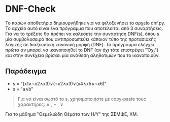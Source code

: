 # DNF-Check

Το παρών αποθετήριο δημιουργήθηκε για να φιλοξενήσει το αρχείο dnf.py. Το αρχείο αυτό είναι ένα πρόγραμμα που αποτελείται από 3 συναρτήσεις. Για να το τρέξετε θα πρέπει να καλέσετε την συνάρτηση DNF(s), όπου s μία συμβολοσειρά που αντιπροσωπεύει κάποιον τύπο της προτασιακής λογικής σε διαζευκτική κανονική μορφή (DNF). Το πρόγραμμα ελέγχει πρώτα αν μπορεί να ικανοποιηθεί το DNF (αν όχι τότε επιστρέφει "Όχι") και στην συνέχεια βρίσκει μία ανάθεση αληθοτιμών που το ικανοποιούν.

## Παράδειγμα
* s = "(x1∧¬x2∧x3)∨(¬x2∧x3)∨(x4∧x5∧¬x6)"
* s = "a∧b"
> Για να είναι σωστό το s, χρησιμοποιήστε με copy-paste τους χαρακτήρες: ∧ , ¬ , ∨ 

Για το μάθημα "Θεμελιώδη Θέματα των Η/Υ" της ΣΕΜΦΕ, ΧΜ.
